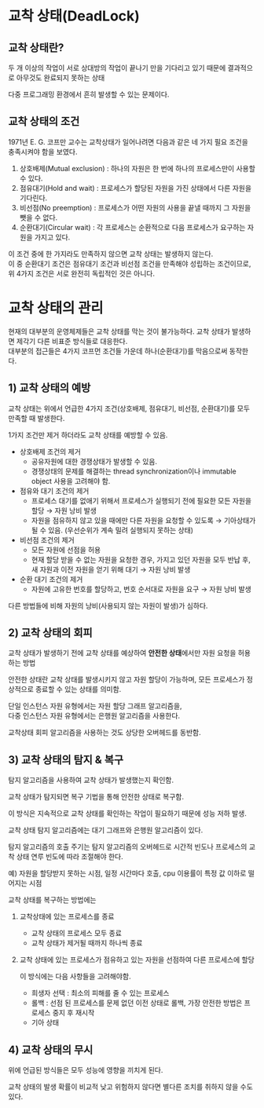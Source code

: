 # 교착 상태(DeadLock)

## 교착 상태란?

두 개 이상의 작업이 서로 상대방의 작업이 끝나기 만을 기다리고 있기 때문에 결과적으로 아무것도 완료되지 못하는 상태

다중 프로그래밍 환경에서 흔히 발생할 수 있는 문제이다.

## 교착 상태의 조건

1971년 E. G. 코프만 교수는 교착상태가 일어나려면 다음과 같은 네 가지 필요 조건을 충족시켜야 함을 보였다.

1. 상호배제(Mutual exclusion) : 하나의 자원은 한 번에 하나의 프로세스만이 사용할 수 있다.
2. 점유대기(Hold and wait) : 프로세스가 할당된 자원을 가진 상태에서 다른 자원을 기다린다.
3. 비선점(No preemption) : 프로세스가 어떤 자원의 사용을 끝낼 때까지 그 자원을 뺏을 수 없다.
4. 순환대기(Circular wait) : 각 프로세스는 순환적으로 다음 프로세스가 요구하는 자원을 가지고 있다.

이 조건 중에 한 가지라도 만족하지 않으면 교착 상태는 발생하지 않는다.  
이 중 순환대기 조건은 점유대기 조건과 비선점 조건을 만족해야 성립하는 조건이므로, 위 4가지 조건은 서로 완전히 독립적인 것은 아니다.

# 교착 상태의 관리

현재의 대부분의 운영체제들은 교착 상태를 막는 것이 불가능하다. 교착 상태가 발생하면 제각기 다른 비표준 방식들로 대응한다.  
대부분의 접근들은 4가지 코프먼 조건들 가운데 하나(순환대기)를 막음으로써 동작한다.

## 1) 교착 상태의 예방

교착 상태는 위에서 언급한 4가지 조건(상호배제, 점유대기, 비선점, 순환대기)를 모두 만족할 때 발생한다.

1가지 조건만 제거 하더라도 교착 상태를 예방할 수 있음.

-   상호배제 조건의 제거
    -   공유자원에 대한 경쟁상태가 발생할 수 있음.
    -   경쟁상태의 문제를 해결하는 thread synchronization이나 immutable object 사용을 고려해야 함.
-   점유와 대기 조건의 제거
    -   프로세스 대기를 없애기 위해서 프로세스가 실행되기 전에 필요한 모든 자원을 할당
        → 자원 낭비 발생
    -   자원을 점유하지 않고 있을 때에만 다른 자원을 요청할 수 있도록
        → 기아상태가 될 수 있음. (우선순위가 계속 밀려 실행되지 못하는 상태)
-   비선점 조건의 제거
    -   모든 자원에 선점을 허용
    -   현재 할당 받을 수 없는 자원을 요청한 경우, 가지고 있던 자원을 모두 반납 후, 새 자원과 이전 자원을 얻기 위해 대기
        → 자원 낭비 발생
-   순환 대기 조건의 제거
    -   자원에 고유한 번호를 할당하고, 번호 순서대로 자원을 요구
        → 자원 낭비 발생

다른 방법들에 비해 자원의 낭비(사용되지 않는 자원이 발생)가 심하다.

## 2) 교착 상태의 회피

교착 상태가 발생하기 전에 교착 상태를 예상하여 **안전한 상태**에서만 자원 요청을 허용하는 방법

안전한 상태란 교착 상태를 발생시키지 않고 자원 할당이 가능하며, 모든 프로세스가 정상적으로 종료할 수 있는 상태를 의미함.

단일 인스턴스 자원 유형에서는 자원 할당 그래프 알고리즘을,  
다중 인스턴스 자원 유형에서는 은행원 알고리즘을 사용한다.

교착상태 회피 알고리즘을 사용하는 것도 상당한 오버헤드를 동반함.

## 3) 교착 상태의 탐지 & 복구

탐지 알고리즘을 사용하여 교착 상태가 발생했는지 확인함.

교착 상태가 탐지되면 복구 기법을 통해 안전한 상태로 복구함.

이 방식은 지속적으로 교착 상태를 확인하는 작업이 필요하기 때문에 성능 저하 발생.

교착 상태 탐지 알고리즘에는 대기 그래프와 은행원 알고리즘이 있다.

탐지 알고리즘의 호출 주기는 탐지 알고리즘의 오버헤드로 시간적 빈도나 프로세스의 교착 상태 연루 빈도에 따라 조절해야 한다.

예) 자원을 할당받지 못하는 시점, 일정 시간마다 호출, cpu 이용률이 특정 값 이하로 떨어지는 시점

교착 상태를 복구하는 방법에는

1.  교착상태에 있는 프로세스를 종료
    -   교착 상태의 프로세스 모두 종료
    -   교착 상태가 제거될 때까지 하나씩 종료
2.  교착 상태에 있는 프로세스가 점유하고 있는 자원을 선점하여 다른 프로세스에 할당

    이 방식에는 다음 사항들을 고려해야함.

    -   희생자 선택 : 최소의 피해를 줄 수 있는 프로세스
    -   롤백 : 선점 된 프로세스를 문제 없던 이전 상태로 롤백, 가장 안전한 방법은 프로세스 중지 후 재시작
    -   기아 상태

## 4) 교착 상태의 무시

위에 언급된 방식들은 모두 성능에 영향을 끼치게 된다.

교착 상태의 발생 확률이 비교적 낮고 위험하지 않다면 별다른 조치를 취하지 않을 수도 있다.
